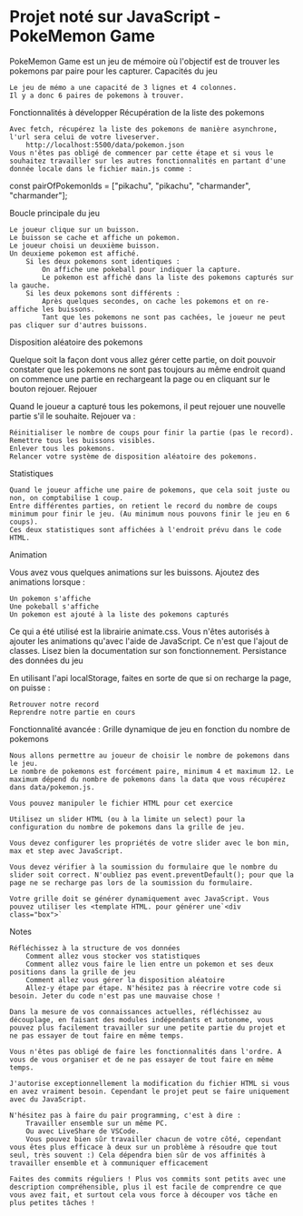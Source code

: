 

# Projet noté sur JavaScript - PokeMemon Game

PokeMemon Game est un jeu de mémoire où l'objectif est de trouver les pokemons par paire pour les capturer.
Capacités du jeu

    Le jeu de mémo a une capacité de 3 lignes et 4 colonnes.
    Il y a donc 6 paires de pokemons à trouver.

Fonctionnalités à développer
Récupération de la liste des pokemons

    Avec fetch, récupérez la liste des pokemons de manière asynchrone, l'url sera celui de votre liveserver.
        http://localhost:5500/data/pokemon.json
    Vous n'êtes pas obligé de commencer par cette étape et si vous le souhaitez travailler sur les autres fonctionnalités en partant d'une donnée locale dans le fichier main.js comme :

const pairOfPokemonIds = ["pikachu", "pikachu", "charmander", "charmander"];

Boucle principale du jeu

    Le joueur clique sur un buisson.
    Le buisson se cache et affiche un pokemon.
    Le joueur choisi un deuxième buisson.
    Un deuxieme pokemon est affiché.
        Si les deux pokemons sont identiques :
            On affiche une pokeball pour indiquer la capture.
            Le pokemon est affiché dans la liste des pokemons capturés sur la gauche.
        Si les deux pokemons sont différents :
            Après quelques secondes, on cache les pokemons et on re-affiche les buissons.
            Tant que les pokemons ne sont pas cachées, le joueur ne peut pas cliquer sur d'autres buissons.

Disposition aléatoire des pokemons

Quelque soit la façon dont vous allez gérer cette partie, on doit pouvoir constater que les pokemons ne sont pas toujours au même endroit quand on commence une partie en rechargeant la page ou en cliquant sur le bouton rejouer.
Rejouer

Quand le joueur a capturé tous les pokemons, il peut rejouer une nouvelle partie s'il le souhaite. Rejouer va :

    Réinitialiser le nombre de coups pour finir la partie (pas le record).
    Remettre tous les buissons visibles.
    Enlever tous les pokemons.
    Relancer votre système de disposition aléatoire des pokemons.

Statistiques

    Quand le joueur affiche une paire de pokemons, que cela soit juste ou non, on comptabilise 1 coup.
    Entre différentes parties, on retient le record du nombre de coups minimum pour finir le jeu. (Au minimum nous pouvons finir le jeu en 6 coups).
    Ces deux statistiques sont affichées à l'endroit prévu dans le code HTML.

Animation

Vous avez vous quelques animations sur les buissons. Ajoutez des animations lorsque :

    Un pokemon s'affiche
    Une pokeball s'affiche
    Un pokemon est ajouté à la liste des pokemons capturés

Ce qui a été utilisé est la librairie animate.css. Vous n'êtes autorisés à ajouter les animations qu'avec l'aide de JavaScript. Ce n'est que l'ajout de classes. Lisez bien la documentation sur son fonctionnement.
Persistance des données du jeu

En utilisant l'api localStorage, faites en sorte de que si on recharge la page, on puisse :

    Retrouver notre record
    Reprendre notre partie en cours

Fonctionnalité avancée : Grille dynamique de jeu en fonction du nombre de pokemons

    Nous allons permettre au joueur de choisir le nombre de pokemons dans le jeu.
    Le nombre de pokemons est forcément paire, minimum 4 et maximum 12. Le maximum dépend du nombre de pokemons dans la data que vous récupérez dans data/pokemon.js.

    Vous pouvez manipuler le fichier HTML pour cet exercice

    Utilisez un slider HTML (ou à la limite un select) pour la configuration du nombre de pokemons dans la grille de jeu.

    Vous devez configurer les propriétés de votre slider avec le bon min, max et step avec JavaScript.

    Vous devez vérifier à la soumission du formulaire que le nombre du slider soit correct. N'oubliez pas event.preventDefault(); pour que la page ne se recharge pas lors de la soumission du formulaire.

    Votre grille doit se générer dynamiquement avec JavaScript. Vous pouvez utiliser les <template HTML. pour générer une`<div class="box">`

Notes

    Réfléchissez à la structure de vos données
        Comment allez vous stocker vos statistiques
        Comment allez vous faire le lien entre un pokemon et ses deux positions dans la grille de jeu
        Comment allez vous gérer la disposition aléatoire
        Allez-y étape par étape. N'hésitez pas à réecrire votre code si besoin. Jeter du code n'est pas une mauvaise chose !

    Dans la mesure de vos connaissances actuelles, réfléchissez au découplage, en faisant des modules indépendants et autonome, vous pouvez plus facilement travailler sur une petite partie du projet et ne pas essayer de tout faire en même temps.

    Vous n'êtes pas obligé de faire les fonctionnalités dans l'ordre. A vous de vous organiser et de ne pas essayer de tout faire en même temps.

    J'autorise exceptionnellement la modification du fichier HTML si vous en avez vraiment besoin. Cependant le projet peut se faire uniquement avec du JavaScript.

    N'hésitez pas à faire du pair programming, c'est à dire :
        Travailler ensemble sur un même PC.
        Ou avec LiveShare de VSCode.
        Vous pouvez bien sûr travailler chacun de votre côté, cependant vous êtes plus efficace à deux sur un problème à résoudre que tout seul, très souvent :) Cela dépendra bien sûr de vos affinités à travailler ensemble et à communiquer efficacement

    Faites des commits réguliers ! Plus vos commits sont petits avec une description compréhensible, plus il est facile de comprendre ce que vous avez fait, et surtout cela vous force à découper vos tâche en plus petites tâches !
